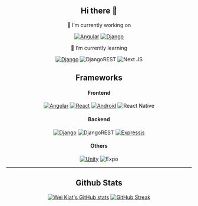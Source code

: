 <div align="center">
  
## Hi there 👋

🔭 I’m currently working on 

[![Angular](https://img.shields.io/badge/Angular-DD0031?style=for-the-badge&logo=angular&logoColor=white)](https://angular.io/) 
[![Django](https://img.shields.io/badge/Django-092E20?style=for-the-badge&logo=django&logoColor=white)](https://www.djangoproject.com/)

🌱 I’m currently learning

[![Django](https://img.shields.io/badge/Django-092E20?style=for-the-badge&logo=django&logoColor=white)](https://www.djangoproject.com/)   ![DjangoREST](https://img.shields.io/badge/DJANGO-REST-ff1709?style=for-the-badge&logo=django&logoColor=white&color=ff1709&labelColor=gray)  ![Next JS](https://img.shields.io/badge/Next-black?style=for-the-badge&logo=next.js&logoColor=white)


## Frameworks
#### Frontend
[![Angular](https://img.shields.io/badge/Angular-DD0031?style=for-the-badge&logo=angular&logoColor=white)](https://angular.io/) 
[![React](https://img.shields.io/badge/React-20232A?style=for-the-badge&logo=react&logoColor=61DAFB)](https://reactjs.org/) 
[![Android](https://img.shields.io/badge/Android-3DDC84?style=for-the-badge&logo=android&logoColor=white)](https://developer.android.com/kotlin)
![React Native](https://img.shields.io/badge/react_native-%2320232a.svg?style=for-the-badge&logo=react&logoColor=%2361DAFB) 


#### Backend
[![Django](https://img.shields.io/badge/Django-092E20?style=for-the-badge&logo=django&logoColor=white)](https://www.djangoproject.com/)
![DjangoREST](https://img.shields.io/badge/DJANGO-REST-ff1709?style=for-the-badge&logo=django&logoColor=white&color=ff1709&labelColor=gray)
[![Expressjs](https://img.shields.io/badge/Express.js-404D59?style=for-the-badge)](https://expressjs.com/)

#### Others
 [![Unity](https://img.shields.io/badge/Unity-100000?style=for-the-badge&logo=unity&logoColor=white)](https://unity.com/)
![Expo](https://img.shields.io/badge/expo-1C1E24?style=for-the-badge&logo=expo&logoColor=#D04A37)

---
## Github Stats
[![Wei Kiat's GitHub stats](https://github-readme-stats.vercel.app/api?username=weikiat87&show_icons=true&theme=gruvbox&count_private=true)](https://github-readme-stats.vercel.app)
[![GitHub Streak](http://github-readme-streak-stats.herokuapp.com?user=weikiat87&theme=gruvbox&date_format=M%20j%5B%2C%20Y%5D)](https://git.io/streak-stats)
  
 </div>
